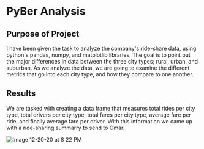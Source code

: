 # PyBer Analysis

## Purpose of Project 

I have been given the task to analyze the company's ride-share data, using python's pandas, numpy, and matplotlib libraries. The goal is to point out the major differences in data between the three city types; rural, urban, and suburban. As we analyze the data, we are going to examine the different metrics that go into each city type, and how they compare to one another.

## Results 

We are tasked with creating a data frame that measures total rides per city type, total drivers per city type, total fares per city type, average fare per ride, and finally average fare per driver. With this information we came up with a ride-sharing summarry to send to Omar.  

![Image 12-20-20 at 8 22 PM](https://user-images.githubusercontent.com/74481469/102739182-3fd6c480-4301-11eb-8577-4689b8afcbd4.jpeg)

